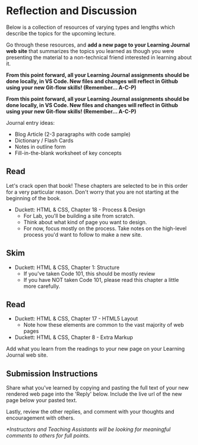 # Reflection and Discussion

Below is a collection of resources of varying types and lengths which describe the topics for the upcoming lecture.  

Go through these resources, and **add a new page to your Learning Journal web site** that summarizes the topics you learned as though you were presenting the material to a non-technical friend interested in learning about it.

**From this point forward, all your Learning Journal assignments should be done locally, in VS Code.  New files and changes will reflect in Github using your new Git-flow skills! (Remember...  A-C-P)**

**From this point forward, all your Learning Journal assignments should be done locally, in VS Code.  New files and changes will reflect in Github using your new Git-flow skills! (Remember...  A-C-P)**

Journal entry ideas:

* Blog Article (2-3 paragraphs with code sample)
* Dictionary / Flash Cards
* Notes in outline form
* Fill-in-the-blank worksheet of key concepts

## Read

Let's crack open that book! These chapters are selected to be in this order for a very particular reason. Don't worry that you are not starting at the beginning of the book.

- Duckett: HTML & CSS, Chapter 18 - Process & Design
  - For Lab, you'll be building a site from scratch.
  - Think about what kind of page you want to design.
  - For now, focus mostly on the process. Take notes on the high-level process you'd want to follow to make a new site.

## Skim

- Duckett: HTML & CSS, Chapter 1: Structure
  - If you've taken Code 101, this should be mostly review
  - If you have NOT taken Code 101, please read this chapter a little more carefully.

## Read

- Duckett: HTML & CSS, Chapter 17 - HTML5 Layout
  - Note how these elements are common to the vast majority of web pages
- Duckett: HTML & CSS, Chapter 8 - Extra Markup

Add what you learn from the readings to your new page on your Learning Journal web site.


## Submission Instructions

Share what you've learned by copying and pasting the full text of your new rendered web page into the 'Reply' below. Include the live url of the new page below your pasted text.

Lastly, review the other replies, and comment with your thoughts and encouragement with others.

*\*Instructors and Teaching Assistants will be looking for meaningful comments to others for full points.*

